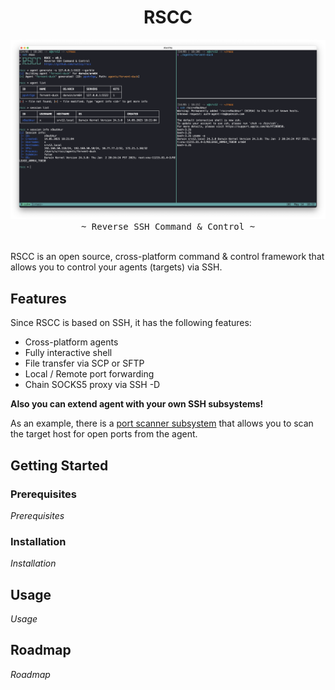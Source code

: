 <div align="center">
  <h1>RSCC</h1>
  <img src=".github/rscc.png"/><br/>
  <tt>~ Reverse SSH Command & Control ~</tt><br/>
  <br/>
</div>

RSCC is an open source, cross-platform command & control framework that allows you to control your agents (targets) via SSH.

## Features

Since RSCC is based on SSH, it has the following features:

- Cross-platform agents
- Fully interactive shell
- File transfer via SCP or SFTP
- Local / Remote  port forwarding
- Chain SOCKS5 proxy via SSH -D

**Also you can extend agent with your own SSH subsystems!**

As an example, there is a [port scanner subsystem](./pkg/agent/internal/sshd/subsystems/pscan.go) that allows you to scan the target host for open ports from the agent.

## Getting Started

### Prerequisites

*Prerequisites*

### Installation

*Installation*

## Usage

*Usage*

## Roadmap

*Roadmap*

